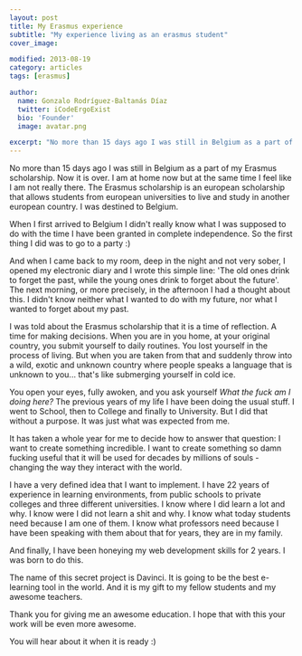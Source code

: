 ```yaml
---
layout: post
title: My Erasmus experience
subtitle: "My experience living as an erasmus student"
cover_image:

modified: 2013-08-19
category: articles
tags: [erasmus]

author:
  name: Gonzalo Rodríguez-Baltanás Díaz
  twitter: iCodeErgoExist
  bio: 'Founder'
  image: avatar.png

excerpt: "No more than 15 days ago I was still in Belgium as a part of my Erasmus scholarship. Now it is over. I am at home now but at the same time I feel like I am not really there. The Erasmus scholarship is an european scholarship that allows students from european universities to live and study in another european country. I was destined to Belgium."
---
```


No more than 15 days ago I was still in Belgium as a part of my Erasmus scholarship. Now it is over. I am at home now but at the same time I feel like I am not really there. The Erasmus scholarship is an european scholarship that allows students from european universities to live and study in another european country. I was destined to Belgium.

When I first arrived to Belgium I didn't really know what I was supposed to do with the time I have been granted in complete independence. So the first thing I did was to go to a party :)

And when I came back to my room, deep in the night and not very sober, I opened my electronic diary and I wrote this simple line: 'The old ones drink to forget the past, while the young ones drink to forget about the future'. The next morning, or more precisely, in the afternoon I had a thought about this. I didn't know neither what I wanted to do with my future, nor what I wanted to forget about my past.

I was told about the Erasmus scholarship that it is a time of reflection. A time for making decisions. When you are in you home, at your original country, you submit yourself to daily routines. You lost yourself in the process of living. But when you are taken from that and suddenly throw into a wild, exotic and unknown country where people speaks a language that is unknown to you... that's like submerging yourself in cold ice.

You open your eyes, fully awoken, and you ask yourself _What the fuck am I doing here?_ The previous years of my life I have been doing the usual stuff. I went to School, then to College and finally to University. But I did that without a purpose. It was just what was expected from me.

It has taken a whole year for me to decide how to answer that question: I want to create something incredible. I want to create something so damn fucking useful that it will be used for decades by millions of souls - changing the way they interact with the world.

I have a very defined idea that I want to implement. I have 22 years of experience in learning environments, from public schools to private colleges and three different universities. I know where I did learn a lot and why. I know were I did not learn a shit and why. I know what today students need because I am one of them. I know what professors need because I have been speaking with them about that for years, they are in my family.

And finally, I have been honeying my web development skills for 2 years. I was born to do this.

The name of this secret project is Davinci. It is going to be the best e-learning tool in the world. And it is my gift to my fellow students and my awesome teachers.

Thank you for giving me an awesome education. I hope that with this your work will be even more awesome.

You will hear about it when it is ready :)